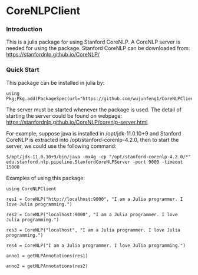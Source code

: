 # CoreNLPClient

### Introduction
This is a julia package for using Stanford CoreNLP. A CoreNLP server is needed for using the package. Stanford CoreNLP can be downloaded from:
https://stanfordnlp.github.io/CoreNLP/

### Quick Start
This package can be installed in julia by:
```
using Pkg;Pkg.add(PackageSpec(url="https://github.com/wujunfeng1/CoreNLPClient"))   
```

The server must be started whenever the package is used. The detail of starting the server could be found on webpage:
https://stanfordnlp.github.io/CoreNLP/corenlp-server.html

For example, suppose java is installed in /opt/jdk-11.0.10+9 and Stanford CoreNLP is extracted into /opt/stanford-corenlp-4.2.0, then to start the server, we could use the following command:
```
$/opt/jdk-11.0.10+9/bin/java -mx4g -cp "/opt/stanford-corenlp-4.2.0/*" edu.stanford.nlp.pipeline.StanfordCoreNLPServer -port 9000 -timeout 15000
```

Examples of using this package:

```
using CoreNLPClient

res1 = CoreNLP("http://localhost:9000", "I am a Julia programmer. I love Julia programming.")

res2 = CoreNLP("localhost:9000", "I am a Julia programmer. I love Julia programming.")

res3 = CoreNLP("localhost", "I am a Julia programmer. I love Julia programming.")

res4 = CoreNLP("I am a Julia programmer. I love Julia programming.")

anno1 = getNLPAnnotations(res1)

anno2 = getNLPAnnotations(res2)
```
